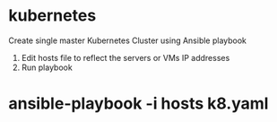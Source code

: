 # kubernetes
Create single master Kubernetes Cluster using Ansible playbook

1. Edit hosts file to reflect the servers or VMs IP addresses 
2. Run playbook

# ansible-playbook -i hosts k8.yaml
